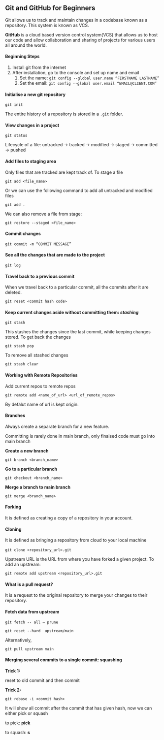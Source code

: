 ## Git and GitHub for Beginners

Git allows us to track and maintain changes in a codebase known as a repository. This system is known as VCS.

**GitHub** is a cloud based version control system(VCS) that allows us to host our code and allow collaboration and sharing of projects for various users all around the world.

#### Beginning Steps

1.  Install git from the internet
2.  After installation, go to the console and set up name and email
    1.  Set the name: `git config --global user.name “FIRSTNAME LASTNAME”`
    2.  Set the email: `git config --global user.email “EMAIL@CLIENT.COM”`

#### Initialise a new git repository

`git init`

The entire history of a repository is stored in a `.git` folder.

#### View changes in a project

`git status`

Lifecycle of a file: untracked → tracked → modified → staged → committed → pushed

#### Add files to staging area

Only files that are tracked are kept track of. To stage a file

`git add <file_name>`

Or we can use the following command to add all untracked and modified files

`git add .`

We can also remove a file from stage:

`git restore --staged <file_name>`

#### Commit changes

`git commit -m “COMMIT MESSAGE”`

#### See all the changes that are made to the project

`git log`

#### Travel back to a previous commit

When we travel back to a particular commit, all the commits after it are deleted.

`git reset <commit hash code>`

#### Keep current changes aside without committing them: _stashing_

`git stash`

This stashes the changes since the last commit, while keeping changes stored. To get back the changes

`git stash pop`

To remove all stashed changes

`git stash clear`

#### Working with Remote Repositories

Add current repos to remote repos

`git remote add <name_of_url> <url_of_remote_repos>`

By defalut name of url is kept origin.

#### Branches

Always create a separate branch for a new feature.

Committing is rarely done in main branch, only finalsed code must go into main branch

**Create a new branch**

`git branch <branch_name>`

**Go to a particular branch**

`git checkout <branch_name>`

**Merge a branch to main branch**

`git merge <branch_name>`

#### Forking

It is defined as creating a copy of a repository in your account.

#### Cloning

It is defined as bringing a repository from cloud to your local machine

`git clone <repository_url>.git` 

Upstream URL is the URL from where you have forked a given project. To add an upstream:

`git remote add upstream <repository_url>.git`

#### What is a pull request?

It is a request to the original repository to merge your changes to their repository.

#### Fetch data from upstream

`git fetch -- all – prune`

`git reset --hard  upstream/main`

Alternatively, 

`git pull upstream main`

#### Merging several commits to a single commit: squashing

**Trick 1:**

reset to old commit and then commit

**Trick 2:**

`git rebase -i <commit hash>`

It will show all commit after the commit that has given hash, now we can either pick or squash

to pick: **pick**

to squash: **s**